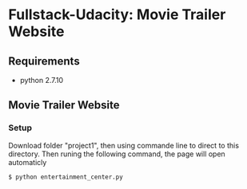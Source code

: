 # Fullstack-Udacity: Movie Trailer Website

## Requirements
- python 2.7.10


## Movie Trailer Website

### Setup
Download folder "project1", then using commande line to direct to this directory.
Then runing the following command, the page will open automaticly
```bash
$ python entertainment_center.py
```
